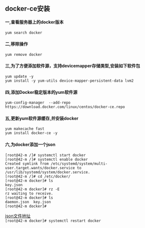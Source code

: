 ##  docker-ce安装   
####   一,查看服务器上的docker版本
```
yum search docker 
```   
####  二,移除操作
```
yum remove docker
```  
####  三,为了方便添加软件源，支持devicemapper存储类型,安装如下软件包
```
yum update -y
yum install -y yum-utils device-mapper-persistent-data lvm2
```
####  四,添加Docker稳定版本的yum软件源
```
yum-config-manager  --add-repo https://download.docker.com/linux/centos/docker-ce.repo
``` 
####  五,更新yum软件源缓存,并安装docker
```
yum makecache fast
yum install docker-ce -y
```  
####  六,为docker添加一个json
```
[root@42-m /]# systemctl start docker
[root@42-m /]# systemctl enable docker
Created symlink from /etc/systemd/system/multi-user.target.wants/docker.service to /usr/lib/systemd/system/docker.service.
[root@42-m /]# cd /etc/docker/
[root@42-m docker]# ls
key.json
[root@42-m docker]# rz -E
rz waiting to receive.
[root@42-m docker]# ls
daemon.json  key.json
[root@42-m docker]#
```
[json文件地址](https://github.com/Kingserch/Job-accumulation/tree/Docker/json)   
`[root@42-m docker]# systemctl restart docker`



